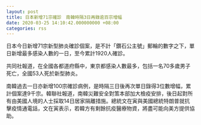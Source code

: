 ```yaml
---
layout: post
title: 日本新增71宗確診　南韓時隔3日再錄逾百宗增幅
date: 2020-03-25 14:10:42.000000000 +08:00
categories: rss
---
```


日本今日新增71宗新型肺炎確診個案，是不計「鑽石公主號」郵輪的數字之下，單日新增最多感染人數的一日，至今累計1920人確診。

共同社報道，在全國各都道府縣中，東京都感染人數最多，包括一名70多歲男子死亡，全國53人死於新型肺炎。

南韓過去一日亦新增100宗確診病例，是時隔三日後再次單日錄得3位數增幅，累計個案達9千宗。韓聯社報道，南韓災難安全對策本部加大檢疫安排，後日起對所有由美國人境的人士採取14日居家隔離措施。總統文在寅與美國總統特朗普就抗擊疫情通電話，文在寅表示，若韓方有剩餘抗疫醫療物資，將盡可能向美方提供協助。
